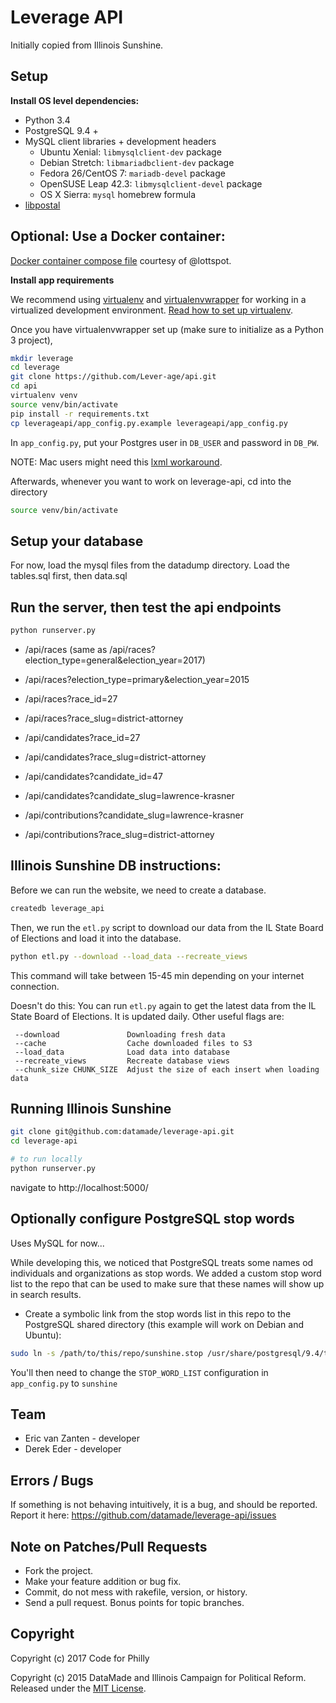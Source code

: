 # Leverage API

Initially copied from Illinois Sunshine.

## Setup

**Install OS level dependencies:**

* Python 3.4
* PostgreSQL 9.4 +
* MySQL client libraries + development headers
  + Ubuntu Xenial: `libmysqlclient-dev` package
  + Debian Stretch: `libmariadbclient-dev` package
  + Fedora 26/CentOS 7: `mariadb-devel` package
  + OpenSUSE Leap 42.3: `libmysqlclient-devel` package
  + OS X Sierra: `mysql` homebrew formula
* [libpostal](https://github.com/openvenues/libpostal)

## Optional: Use a Docker container:
[Docker container compose file](https://github.com/lottspot/leverage-devbackend) courtesy of @lottspot.

**Install app requirements**

We recommend using [virtualenv](http://virtualenv.readthedocs.org/en/latest/virtualenv.html) and [virtualenvwrapper](http://virtualenvwrapper.readthedocs.org/en/latest/install.html) for working in a virtualized development environment. [Read how to set up virtualenv](http://docs.python-guide.org/en/latest/dev/virtualenvs/).

Once you have virtualenvwrapper set up (make sure to initialize as a Python 3 project),

```bash
mkdir leverage
cd leverage
git clone https://github.com/Lever-age/api.git
cd api
virtualenv venv
source venv/bin/activate
pip install -r requirements.txt
cp leverageapi/app_config.py.example leverageapi/app_config.py
```

In `app_config.py`, put your Postgres user in `DB_USER` and password in `DB_PW`.

  NOTE: Mac users might need this [lxml workaround](http://stackoverflow.com/questions/22313407/clang-error-unknown-argument-mno-fused-madd-python-package-installation-fa).

Afterwards, whenever you want to work on leverage-api, cd into the directory

```bash
source venv/bin/activate
```

## Setup your database

For now, load the mysql files from the datadump directory. Load the tables.sql first, then data.sql


## Run the server, then test the api endpoints
```bash
python runserver.py
```

* /api/races (same as /api/races?election_type=general&election_year=2017)
* /api/races?election_type=primary&election_year=2015
* /api/races?race_id=27
* /api/races?race_slug=district-attorney

* /api/candidates?race_id=27
* /api/candidates?race_slug=district-attorney
* /api/candidates?candidate_id=47
* /api/candidates?candidate_slug=lawrence-krasner

* /api/contributions?candidate_slug=lawrence-krasner
* /api/contributions?race_slug=district-attorney

## Illinois Sunshine DB instructions:

Before we can run the website, we need to create a database.

```bash
createdb leverage_api
```

Then, we run the `etl.py` script to download our data from the IL State Board of Elections and load it into the database.

```bash
python etl.py --download --load_data --recreate_views
```

This command will take between 15-45 min depending on your internet connection.

Doesn't do this: You can run `etl.py` again to get the latest data from the IL State Board of Elections. It is updated daily. Other useful flags are:

```
 --download               Downloading fresh data
 --cache                  Cache downloaded files to S3
 --load_data              Load data into database
 --recreate_views         Recreate database views
 --chunk_size CHUNK_SIZE  Adjust the size of each insert when loading data
 ```

## Running Illinois Sunshine

``` bash
git clone git@github.com:datamade/leverage-api.git
cd leverage-api

# to run locally
python runserver.py
```

navigate to http://localhost:5000/

## Optionally configure PostgreSQL stop words

Uses MySQL for now...

While developing this, we noticed that PostgreSQL treats some names od
individuals and organizations as stop words. We added a custom stop word list
to the repo that can be used to make sure that these names will show up in
search results.

* Create a symbolic link from the stop words list in this repo to the
PostgreSQL shared directory (this example will work on Debian and Ubuntu):

``` bash
sudo ln -s /path/to/this/repo/sunshine.stop /usr/share/postgresql/9.4/tsearch_data/sunshine.stop
```

You'll then need to change the ``STOP_WORD_LIST`` configuration in ``app_config.py`` to ``sunshine``

## Team

* Eric van Zanten - developer
* Derek Eder - developer

## Errors / Bugs

If something is not behaving intuitively, it is a bug, and should be reported.
Report it here: https://github.com/datamade/leverage-api/issues

## Note on Patches/Pull Requests

* Fork the project.
* Make your feature addition or bug fix.
* Commit, do not mess with rakefile, version, or history.
* Send a pull request. Bonus points for topic branches.

## Copyright

Copyright (c) 2017 Code for Philly

Copyright (c) 2015 DataMade and Illinois Campaign for Political Reform. Released under the [MIT License](https://github.com/datamade/leverage-api/blob/master/LICENSE).

